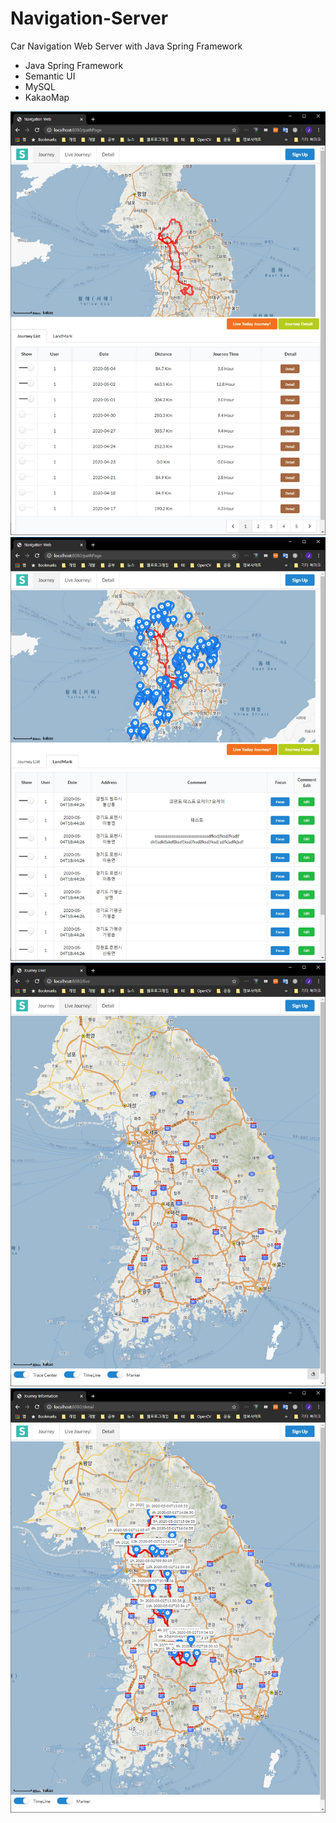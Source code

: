 # Navigation-Server
Car Navigation Web Server with Java Spring Framework
  - Java Spring Framework
  - Semantic UI
  - MySQL
  - KakaoMap

![](https://github.com/jjuiddong/Navigation-Server/blob/master/Doc/journey2.jpg?raw=true)
![](https://github.com/jjuiddong/Navigation-Server/blob/master/Doc/landmark2.jpg?raw=true)
![](https://github.com/jjuiddong/Navigation-Server/blob/master/Doc/live2.jpg?raw=true)
![](https://github.com/jjuiddong/Navigation-Server/blob/master/Doc/detail2.jpg?raw=true)

